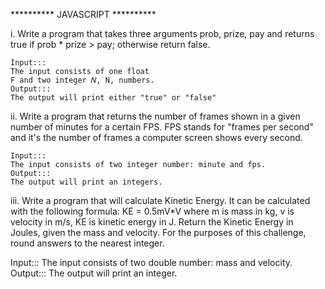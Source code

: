 ********** JAVASCRIPT **********


i. Write a program that takes three arguments prob, prize, pay and returns true if prob * prize > pay; otherwise return false.


    Input:::
    The input consists of one float 
    F and two integer 𝑁, N, numbers.
    Output:::
    The output will print either "true" or "false"

ii. Write a program that returns the number of frames shown in a given number of minutes for a certain FPS. FPS stands for "frames per second" and it's the number of frames a computer screen shows every second.


    Input:::
    The input consists of two integer number: minute and fps.
    Output:::
    The output will print an integers.





iii. Write a program that will calculate Kinetic Energy. It can be calculated with the following formula: KE = 0.5mV*V where m is mass in kg, v is velocity in m/s, KE is kinetic energy in J. Return the Kinetic Energy in Joules, given the mass and velocity. For the purposes of this challenge, round answers to the nearest integer.


Input:::
The input consists of two double number: mass and velocity.
Output:::
The output will print an integer.
